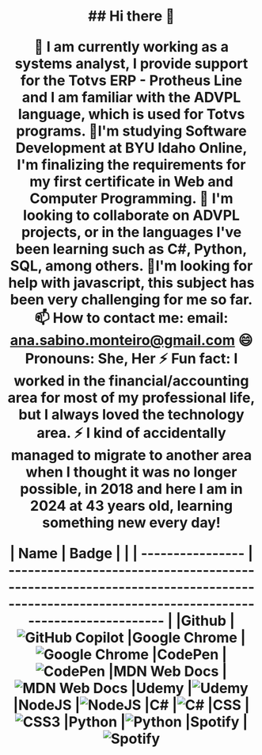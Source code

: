 <h1 align="center">## Hi there 👋
  
🔭 I am currently working as a systems analyst, I provide support for the Totvs ERP - Protheus Line and I am familiar with the ADVPL language, which is used for Totvs programs.
🌱I'm studying Software Development at BYU Idaho Online, I'm finalizing the requirements for my first certificate in Web and Computer Programming.
👯 I'm looking to collaborate on ADVPL projects, or in the languages ​​I've been learning such as C#, Python, SQL, among others.
🤔I'm looking for help with javascript, this subject has been very challenging for me so far.
📫 How to contact me: email: ana.sabino.monteiro@gmail.com
😄 Pronouns: She, Her
⚡ Fun fact: I worked in the financial/accounting area for most of my professional life, but I always loved the technology area.
⚡ I kind of accidentally managed to migrate to another area when I thought it was no longer possible, in 2018 and here I am in 2024 at 43 years old, learning something new every day!

| Name             | Badge                                                                                                                                   |                                                                                                                                |
| ---------------- | --------------------------------------------------------------------------------------------------------------------------------------- | 
|Github            |![GitHub Copilot](https://img.shields.io/badge/github_copilot-8957E5?style=for-the-badge&logo=github-copilot&logoColor=white)
|Google Chrome     |![Google Chrome](https://img.shields.io/badge/Google%20Chrome-4285F4?style=for-the-badge&logo=GoogleChrome&logoColor=white)
|CodePen           |![CodePen](https://img.shields.io/badge/Codepen-000000?style=for-the-badge&logo=codepen&logoColor=white)
|MDN Web Docs      |![MDN Web Docs](https://img.shields.io/badge/MDN_Web_Docs-black?style=for-the-badge&logo=mdnwebdocs&logoColor=white)
|Udemy             |![Udemy](https://img.shields.io/badge/Udemy-A435F0?style=for-the-badge&logo=Udemy&logoColor=white)
|NodeJS            |![NodeJS](https://img.shields.io/badge/node.js-6DA55F?style=for-the-badge&logo=node.js&logoColor=white)
|C#                |![C#](https://img.shields.io/badge/c%23-%23239120.svg?style=for-the-badge&logo=csharp&logoColor=white)
|CSS               |![CSS3](https://img.shields.io/badge/css3-%231572B6.svg?style=for-the-badge&logo=css3&logoColor=white)
|Python            |![Python](https://img.shields.io/badge/python-3670A0?style=for-the-badge&logo=python&logoColor=ffdd54)
|Spotify           |![Spotify](https://img.shields.io/badge/Spotify-1ED760?style=for-the-badge&logo=spotify&logoColor=white)

